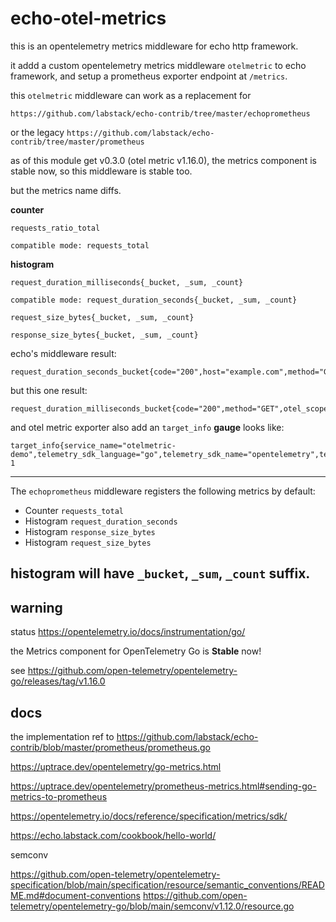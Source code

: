 # echo-otel-metrics

this is an opentelemetry metrics middleware for echo http framework.

it addd a custom opentelemetry metrics middleware `otelmetric` to echo framework, and setup a prometheus exporter endpoint at `/metrics`.

this `otelmetric` middleware can work as a replacement for

`https://github.com/labstack/echo-contrib/tree/master/echoprometheus`

or the legacy 
`https://github.com/labstack/echo-contrib/tree/master/prometheus`

as of this module get v0.3.0 (otel metric v1.16.0), the metrics component is stable now, so this middleware is stable too.

but the metrics name diffs.

**counter**

```
requests_ratio_total

compatible mode: requests_total
```


**histogram**

```
request_duration_milliseconds{_bucket, _sum, _count}

compatible mode: request_duration_seconds{_bucket, _sum, _count}

request_size_bytes{_bucket, _sum, _count}

response_size_bytes{_bucket, _sum, _count}
```

echo's middleware result:

```
request_duration_seconds_bucket{code="200",host="example.com",method="GET",url="/",le="0.005"}
```

but this one result:

```
request_duration_milliseconds_bucket{code="200",method="GET",otel_scope_name="echo",otel_scope_version="",url="/",le="5"}
```

and otel metric exporter also add an `target_info` **gauge** looks like:

```
target_info{service_name="otelmetric-demo",telemetry_sdk_language="go",telemetry_sdk_name="opentelemetry",telemetry_sdk_version="1.16.0"} 1
```

------------------------------------

The `echoprometheus` middleware registers the following metrics by default:

* Counter `requests_total`
* Histogram `request_duration_seconds`
* Histogram `response_size_bytes`
* Histogram `request_size_bytes`

histogram will have `_bucket`, `_sum`, `_count` suffix.
------------------------------------

## warning

status https://opentelemetry.io/docs/instrumentation/go/

the Metrics component for OpenTelemetry Go is **Stable** now!

see https://github.com/open-telemetry/opentelemetry-go/releases/tag/v1.16.0

## docs

the implementation ref to https://github.com/labstack/echo-contrib/blob/master/prometheus/prometheus.go

https://uptrace.dev/opentelemetry/go-metrics.html

https://uptrace.dev/opentelemetry/prometheus-metrics.html#sending-go-metrics-to-prometheus

https://opentelemetry.io/docs/reference/specification/metrics/sdk/

https://echo.labstack.com/cookbook/hello-world/

semconv

https://github.com/open-telemetry/opentelemetry-specification/blob/main/specification/resource/semantic_conventions/README.md#document-conventions
https://github.com/open-telemetry/opentelemetry-go/blob/main/semconv/v1.12.0/resource.go
